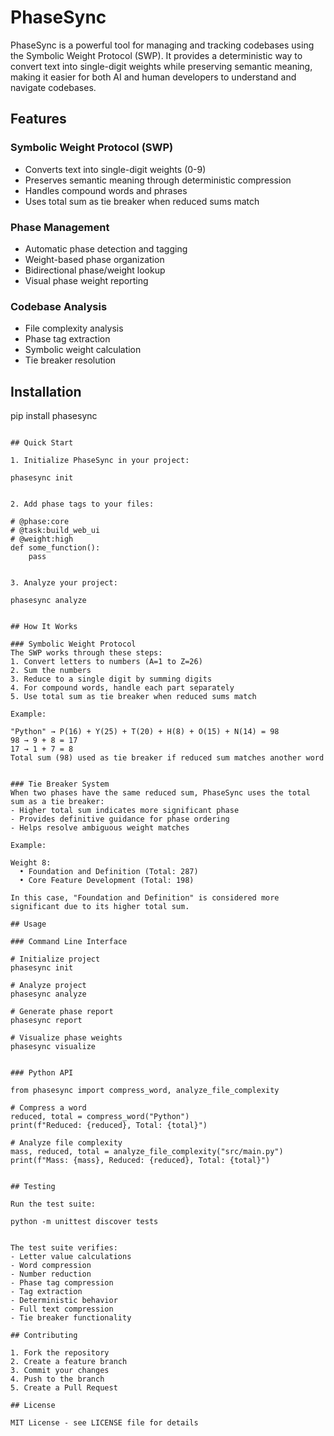 # PhaseSync

PhaseSync is a powerful tool for managing and tracking codebases using the Symbolic Weight Protocol (SWP). It provides a deterministic way to convert text into single-digit weights while preserving semantic meaning, making it easier for both AI and human developers to understand and navigate codebases.

## Features

### Symbolic Weight Protocol (SWP)
- Converts text into single-digit weights (0-9)
- Preserves semantic meaning through deterministic compression
- Handles compound words and phrases
- Uses total sum as tie breaker when reduced sums match

### Phase Management
- Automatic phase detection and tagging
- Weight-based phase organization
- Bidirectional phase/weight lookup
- Visual phase weight reporting

### Codebase Analysis
- File complexity analysis
- Phase tag extraction
- Symbolic weight calculation
- Tie breaker resolution

## Installation


pip install phasesync
```

## Quick Start

1. Initialize PhaseSync in your project:

phasesync init


2. Add phase tags to your files:

# @phase:core
# @task:build_web_ui
# @weight:high
def some_function():
    pass


3. Analyze your project:

phasesync analyze


## How It Works

### Symbolic Weight Protocol
The SWP works through these steps:
1. Convert letters to numbers (A=1 to Z=26)
2. Sum the numbers
3. Reduce to a single digit by summing digits
4. For compound words, handle each part separately
5. Use total sum as tie breaker when reduced sums match

Example:

"Python" → P(16) + Y(25) + T(20) + H(8) + O(15) + N(14) = 98
98 → 9 + 8 = 17
17 → 1 + 7 = 8
Total sum (98) used as tie breaker if reduced sum matches another word


### Tie Breaker System
When two phases have the same reduced sum, PhaseSync uses the total sum as a tie breaker:
- Higher total sum indicates more significant phase
- Provides definitive guidance for phase ordering
- Helps resolve ambiguous weight matches

Example:

Weight 8:
  • Foundation and Definition (Total: 287)
  • Core Feature Development (Total: 198)

In this case, "Foundation and Definition" is considered more significant due to its higher total sum.

## Usage

### Command Line Interface

# Initialize project
phasesync init

# Analyze project
phasesync analyze

# Generate phase report
phasesync report

# Visualize phase weights
phasesync visualize


### Python API

from phasesync import compress_word, analyze_file_complexity

# Compress a word
reduced, total = compress_word("Python")
print(f"Reduced: {reduced}, Total: {total}")

# Analyze file complexity
mass, reduced, total = analyze_file_complexity("src/main.py")
print(f"Mass: {mass}, Reduced: {reduced}, Total: {total}")


## Testing

Run the test suite:

python -m unittest discover tests


The test suite verifies:
- Letter value calculations
- Word compression
- Number reduction
- Phase tag compression
- Tag extraction
- Deterministic behavior
- Full text compression
- Tie breaker functionality

## Contributing

1. Fork the repository
2. Create a feature branch
3. Commit your changes
4. Push to the branch
5. Create a Pull Request

## License

MIT License - see LICENSE file for details 